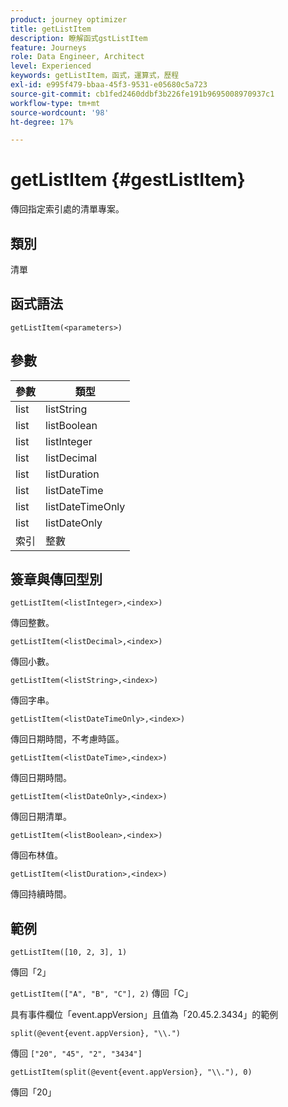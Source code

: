 ```yaml
---
product: journey optimizer
title: getListItem
description: 瞭解函式gstListItem
feature: Journeys
role: Data Engineer, Architect
level: Experienced
keywords: getListItem，函式，運算式，歷程
exl-id: e995f479-bbaa-45f3-9531-e05680c5a723
source-git-commit: cb1fed2460ddbf3b226fe191b9695008970937c1
workflow-type: tm+mt
source-wordcount: '98'
ht-degree: 17%

---
```


# getListItem {#gestListItem}

傳回指定索引處的清單專案。

## 類別

清單

## 函式語法

`getListItem(<parameters>)`

## 參數

| 參數 | 類型 |
|-----------|------------------|
| list | listString |
| list | listBoolean |
| list | listInteger |
| list | listDecimal |
| list | listDuration |
| list | listDateTime |
| list | listDateTimeOnly |
| list | listDateOnly |
| 索引 | 整數 |

## 簽章與傳回型別

`getListItem(<listInteger>,<index>)`

傳回整數。

`getListItem(<listDecimal>,<index>)`

傳回小數。

`getListItem(<listString>,<index>)`

傳回字串。

`getListItem(<listDateTimeOnly>,<index>)`

傳回日期時間，不考慮時區。

`getListItem(<listDateTime>,<index>)`

傳回日期時間。

`getListItem(<listDateOnly>,<index>)`

傳回日期清單。

`getListItem(<listBoolean>,<index>)`

傳回布林值。

`getListItem(<listDuration>,<index>)`

傳回持續時間。

## 範例

`getListItem([10, 2, 3], 1)`

傳回「2」

`getListItem(["A", "B", "C"], 2)`
傳回「C」

具有事件欄位「event.appVersion」且值為「20.45.2.3434」的範例

`split(@event{event.appVersion}, "\\.")`

傳回 `["20", "45", "2", "3434"]`

`getListItem(split(@event{event.appVersion}, "\\."), 0)`

傳回「20」

